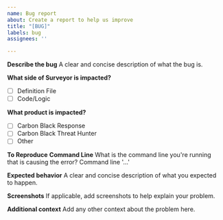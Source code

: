 ```yaml
---
name: Bug report
about: Create a report to help us improve
title: "[BUG]"
labels: bug
assignees: ''

---
```


**Describe the bug**
A clear and concise description of what the bug is.

**What side of Surveyor is impacted?**
- [ ] Definition File
- [ ] Code/Logic

**What product is impacted?**
- [ ] Carbon Black Response
- [ ] Carbon Black Threat Hunter
- [ ] Other

**To Reproduce**
**Command Line**
What is the command line you're running that is causing the error? 
Command line '...'

**Expected behavior**
A clear and concise description of what you expected to happen.

**Screenshots**
If applicable, add screenshots to help explain your problem.

**Additional context**
Add any other context about the problem here.
